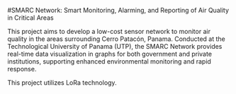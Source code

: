 #SMARC Network: Smart Monitoring, Alarming, and Reporting of Air Quality in Critical Areas

This project aims to develop a low-cost sensor network to monitor air quality in the areas surrounding Cerro Patacón, Panama. Conducted at the Technological University of Panama (UTP), the SMARC Network provides real-time data visualization in graphs for both government and private institutions, supporting enhanced environmental monitoring and rapid response.

This project utilizes LoRa technology.

